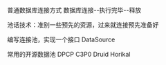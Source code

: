 普通数据库连接方式
数据库连接--执行完毕--释放

池话技术：准别一些预先的资源，过来就连接预先准备好

编写连接池，实现一个接口 DataSource

常用的开源数据池
DPCP
C3P0
Druid
Horikal